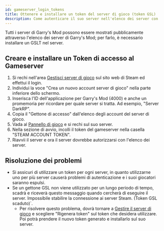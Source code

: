 ```yaml
---
id: gameserver_login_tokens
title: Ottenere e installare un token del server di gioco (token GSL)
description: Come autenticare il suo server nell'elenco dei server con un token GSL
---
```


Tutti i server di Garry's Mod possono essere mostrati pubblicamente attraverso l'elenco dei server di Garry's Mod; per farlo, è necessario installare un GSLT nel server.

## Creare e installare un Token di accesso al Gameserver
1. Si rechi nell'area [Gestisci server di gioco](https://steamcommunity.com/dev/managegameservers) sul sito web di Steam ed effettui il login.
2. Individui la voce "Crea un nuovo account server di gioco" nella parte inferiore dello schermo.
3. Inserisca l'ID dell'applicazione per Garry's Mod (4000) e anche un promemoria per ricordare per quale server si tratta. Ad esempio, "Server DarkRP".
4. Copia il "Gettone di accesso" dall'elenco degli account del server di gioco.
5. Vada al [Pannello di gioco](https://hrzn.link/panel) e si rechi sul suo server.
6. Nella sezione di avvio, incolli il token del gameserver nella casella "STEAM ACCOUNT TOKEN".
7. Riavvii il server e ora il server dovrebbe autorizzarsi con l'elenco dei server.

## Risoluzione dei problemi
* Si assicuri di utilizzare un token per ogni server, in quanto utilizzarne uno per più server causerà problemi di autenticazione e i suoi giocatori saranno espulsi.
* Se un gettone GSL non viene utilizzato per un lungo periodo di tempo, scadrà e riceverà questo messaggio quando cercherà di eseguire il server. Impossibile stabilire la connessione ai server Steam. (Token GSL scaduto)`.
  - Per risolvere questo problema, dovrà tornare a [Gestire il server di gioco](https://steamcommunity.com/dev/managegameservers) e scegliere "Rigenera token" sul token che desidera utilizzare. Poi potrà prendere il nuovo token generato e installarlo sul suo server.